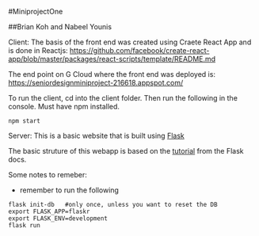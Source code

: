 #MiniprojectOne 

##Brian Koh and Nabeel Younis

Client:
The basis of the front end was created using Craete React App and is done in Reactjs: 
https://github.com/facebook/create-react-app/blob/master/packages/react-scripts/template/README.md

The end point on G Cloud where the front end was deployed is:
https://seniordesignminiproject-216618.appspot.com/

To run the client, cd into the client folder. Then run the following in the console. Must have npm installed.
```shell
npm start
```

Server:
This is a basic website that is built using [Flask](http://flask.pocoo.org/docs/1.0/)

The basic struture of this webapp is based on the [tutorial](http://flask.pocoo.org/docs/1.0/tutorial/) from the Flask docs.


Some notes to remeber:
- remember to run the following
```shell
flask init-db   #only once, unless you want to reset the DB
export FLASK_APP=flaskr
export FLASK_ENV=development
flask run
```


